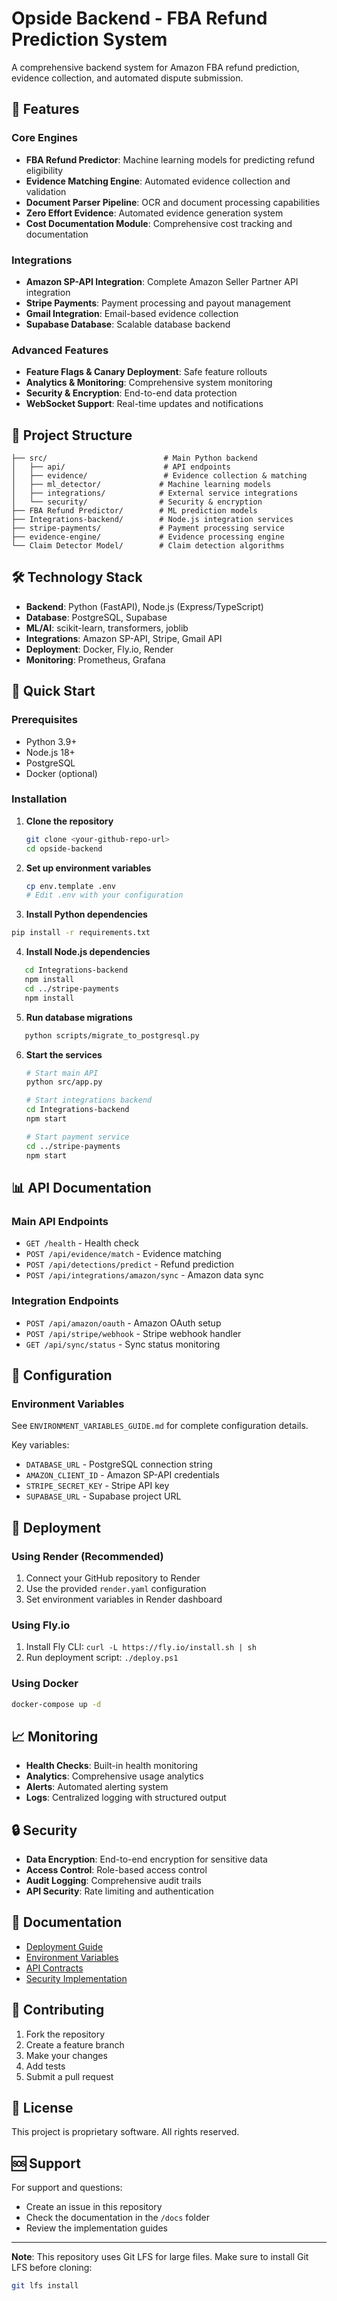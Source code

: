 # Opside Backend - FBA Refund Prediction System

A comprehensive backend system for Amazon FBA refund prediction, evidence collection, and automated dispute submission.

## 🚀 Features

### Core Engines
- **FBA Refund Predictor**: Machine learning models for predicting refund eligibility
- **Evidence Matching Engine**: Automated evidence collection and validation
- **Document Parser Pipeline**: OCR and document processing capabilities
- **Zero Effort Evidence**: Automated evidence generation system
- **Cost Documentation Module**: Comprehensive cost tracking and documentation

### Integrations
- **Amazon SP-API Integration**: Complete Amazon Seller Partner API integration
- **Stripe Payments**: Payment processing and payout management
- **Gmail Integration**: Email-based evidence collection
- **Supabase Database**: Scalable database backend

### Advanced Features
- **Feature Flags & Canary Deployment**: Safe feature rollouts
- **Analytics & Monitoring**: Comprehensive system monitoring
- **Security & Encryption**: End-to-end data protection
- **WebSocket Support**: Real-time updates and notifications

## 📁 Project Structure

```
├── src/                          # Main Python backend
│   ├── api/                      # API endpoints
│   ├── evidence/                 # Evidence collection & matching
│   ├── ml_detector/             # Machine learning models
│   ├── integrations/            # External service integrations
│   └── security/                # Security & encryption
├── FBA Refund Predictor/        # ML prediction models
├── Integrations-backend/        # Node.js integration services
├── stripe-payments/             # Payment processing service
├── evidence-engine/             # Evidence processing engine
└── Claim Detector Model/        # Claim detection algorithms
```

## 🛠️ Technology Stack

- **Backend**: Python (FastAPI), Node.js (Express/TypeScript)
- **Database**: PostgreSQL, Supabase
- **ML/AI**: scikit-learn, transformers, joblib
- **Integrations**: Amazon SP-API, Stripe, Gmail API
- **Deployment**: Docker, Fly.io, Render
- **Monitoring**: Prometheus, Grafana

## 🚀 Quick Start

### Prerequisites
- Python 3.9+
- Node.js 18+
- PostgreSQL
- Docker (optional)

### Installation

1. **Clone the repository**
   ```bash
   git clone <your-github-repo-url>
   cd opside-backend
   ```

2. **Set up environment variables**
   ```bash
   cp env.template .env
   # Edit .env with your configuration
   ```

3. **Install Python dependencies**
```bash
pip install -r requirements.txt
```

4. **Install Node.js dependencies**
```bash
   cd Integrations-backend
   npm install
   cd ../stripe-payments
   npm install
```

5. **Run database migrations**
```bash
   python scripts/migrate_to_postgresql.py
   ```

6. **Start the services**
   ```bash
   # Start main API
   python src/app.py
   
   # Start integrations backend
   cd Integrations-backend
   npm start
   
   # Start payment service
   cd ../stripe-payments
   npm start
   ```

## 📊 API Documentation

### Main API Endpoints
- `GET /health` - Health check
- `POST /api/evidence/match` - Evidence matching
- `POST /api/detections/predict` - Refund prediction
- `POST /api/integrations/amazon/sync` - Amazon data sync

### Integration Endpoints
- `POST /api/amazon/oauth` - Amazon OAuth setup
- `POST /api/stripe/webhook` - Stripe webhook handler
- `GET /api/sync/status` - Sync status monitoring

## 🔧 Configuration

### Environment Variables
See `ENVIRONMENT_VARIABLES_GUIDE.md` for complete configuration details.

Key variables:
- `DATABASE_URL` - PostgreSQL connection string
- `AMAZON_CLIENT_ID` - Amazon SP-API credentials
- `STRIPE_SECRET_KEY` - Stripe API key
- `SUPABASE_URL` - Supabase project URL

## 🚀 Deployment

### Using Render (Recommended)
1. Connect your GitHub repository to Render
2. Use the provided `render.yaml` configuration
3. Set environment variables in Render dashboard

### Using Fly.io
1. Install Fly CLI: `curl -L https://fly.io/install.sh | sh`
2. Run deployment script: `./deploy.ps1`

### Using Docker
```bash
docker-compose up -d
```

## 📈 Monitoring

- **Health Checks**: Built-in health monitoring
- **Analytics**: Comprehensive usage analytics
- **Alerts**: Automated alerting system
- **Logs**: Centralized logging with structured output

## 🔒 Security

- **Data Encryption**: End-to-end encryption for sensitive data
- **Access Control**: Role-based access control
- **Audit Logging**: Comprehensive audit trails
- **API Security**: Rate limiting and authentication

## 📝 Documentation

- [Deployment Guide](DEPLOYMENT_GUIDE.md)
- [Environment Variables](ENVIRONMENT_VARIABLES_GUIDE.md)
- [API Contracts](API_CONTRACTS.md)
- [Security Implementation](SECURITY_IMPLEMENTATION_COMPLETE.md)

## 🤝 Contributing

1. Fork the repository
2. Create a feature branch
3. Make your changes
4. Add tests
5. Submit a pull request

## 📄 License

This project is proprietary software. All rights reserved.

## 🆘 Support

For support and questions:
- Create an issue in this repository
- Check the documentation in the `/docs` folder
- Review the implementation guides

---

**Note**: This repository uses Git LFS for large files. Make sure to install Git LFS before cloning:
```bash
git lfs install
```